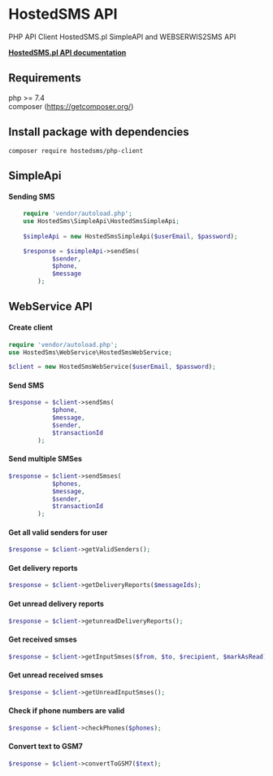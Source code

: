HostedSMS API
================

PHP API Client HostedSMS.pl SimpleAPI and WEBSERWIS2SMS API

**[HostedSMS.pl API documentation](https://hostedsms.pl/pl/api-sms/opis-techniczny-api/)**

## Requirements
php >= 7.4  
composer (https://getcomposer.org/)

## Install package with dependencies
`composer require hostedsms/php-client`

## SimpleApi

#### Sending SMS
```php
    require 'vendor/autoload.php';
    use HostedSms\SimpleApi\HostedSmsSimpleApi;
    
    $simpleApi = new HostedSmsSimpleApi($userEmail, $password);

    $response = $simpleApi->sendSms(
			$sender,
			$phone,
			$message
		);
```

## WebService API

#### Create client
```php
require 'vendor/autoload.php';
use HostedSms\WebService\HostedSmsWebService;

$client = new HostedSmsWebService($userEmail, $password);
```

#### Send SMS
```php
$response = $client->sendSms(
			$phone,
			$message,
			$sender,
    		$transactionId
		);
```

#### Send multiple SMSes
```php
$response = $client->sendSmses(
			$phones,
			$message,
			$sender,
    		$transactionId
		);
```

#### Get all valid senders for user
```php
$response = $client->getValidSenders();
```

#### Get delivery reports
```php
$response = $client->getDeliveryReports($messageIds);
```

#### Get unread delivery reports
```php
$response = $client->getunreadDeliveryReports();
```

#### Get received smses
```php
$response = $client->getInputSmses($from, $to, $recipient, $markAsRead);
```

#### Get unread received smses
```php
$response = $client->getUnreadInputSmses();
```

#### Check if phone numbers are valid
```php
$response = $client->checkPhones($phones);
```

#### Convert text to GSM7
```php
$response = $client->convertToGSM7($text);
```

